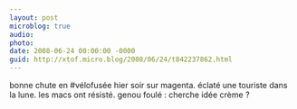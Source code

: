 ```yaml
---
layout: post
microblog: true
audio: 
photo: 
date: 2008-06-24 00:00:00 -0000
guid: http://xtof.micro.blog/2008/06/24/t842237862.html
---
```

bonne chute en #vélofusée hier soir sur magenta. éclaté une touriste dans la lune. les macs ont résisté. genou foulé : cherche idée crème ?
